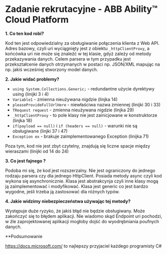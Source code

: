 Zadanie rekrutacyjne - ABB Ability™ Cloud Platform
==================================================

**1. Co ten kod robi?**

Kod ten jest odpowiedzialny za obsługiwanie połączenia klienta z Web API. Adres bazowy, czyli uri wyciągnięty jest z obiektu `_httpClientProxy`, a końcówka uri nie może się znaleźć w tej klasie, gdyż zależy od metody przekazywania danych.
 Celem parsera w tym przypadku jest przekształcenie danych otrzymanych w postaci np. JSON/XML mapując na np. jakiś wcześniej stworzony model danych.

**2. Jakie widać problemy?**

* `using System.Collections.Generic;` - redundantne użycie dyrektywy using (linijki 3 i 4)
* `Variable1` - zmienna nieużywana nigdzie (linjka 14)
* `pleaseProvideFullUrlHere` - niewłaściwa nazwa zmiennej (linijki 30 i 33)
* `TRequest request` - zmienna nieużywana nigdzie (linjka 29)
* `_httpClientProxy` - to pole klasy nie jest zainicjowane w konstruktorze (linjka 18)
* `if(payload == null)` i `if (headers == null)` - warunki nie są obsługiwane (linjki 37 i 47)
* `Exception ex` - brakuje zaimplementowanego Exception (linijka 71)

Poza tym, kod nie jest zbyt czytelny, znajdują się liczne spacje między wieraszami (linijki od 14 do 24)

**3. Co jest fajnego ?**

Podoba mi się, że kod jest rozszerzalny. Nie jest ograniczony do jednego rodzaju parsera czy dla jednego HttpClient. Posiada metody async czyli kod wykona się asynchronicznie. Klasa jest abstrakcynja czyli inne klasy mogą ją zaimplementować i modyfikować. Klasa jest generic co jest bardzo wygodne, jeśli trzeba ją zastosować dla różnych typów.

**4. Jakie widzimy niebezpieczeństwa używając tej metody?**

Występuje duże ryzyko, że jakiś błąd nie będzie obsługiwany. Może zakończyć się to błędem aplikacji. 
Nie wiadomo skąd Endpoint uri pochodzi, w źle zaprojektowanej aplikacji mogłoby dojść do wyodrębniania poufnych danych.

**Podsumowanie

https://docs.microsoft.com/ to najlepszy przyjaciel każdego programisty C#
